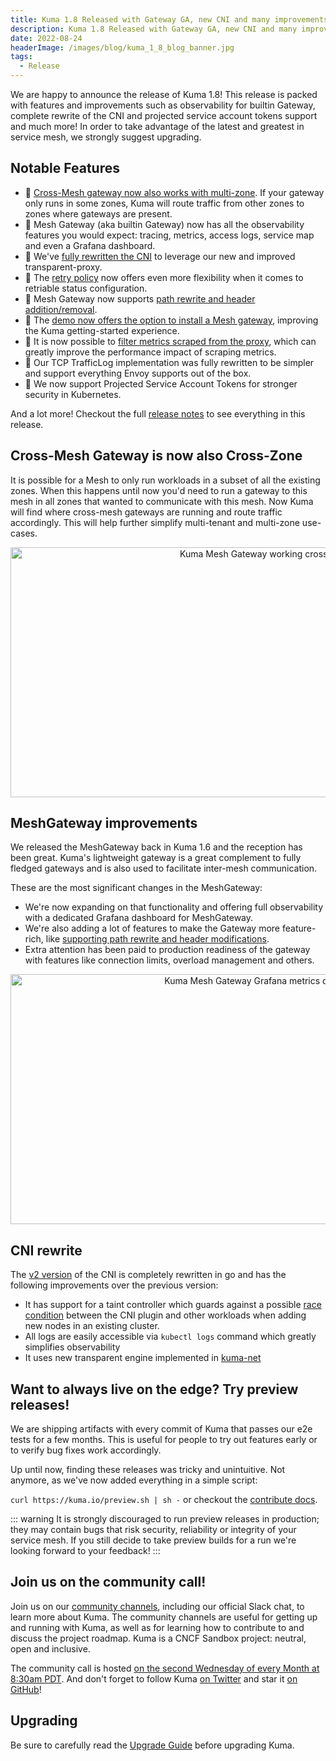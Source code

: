 ```yaml
---
title: Kuma 1.8 Released with Gateway GA, new CNI and many improvements!
description: Kuma 1.8 Released with Gateway GA, new CNI and many improvements!
date: 2022-08-24
headerImage: /images/blog/kuma_1_8_blog_banner.jpg
tags:
  - Release
---
```


We are happy to announce the release of Kuma 1.8!
This release is packed with features and improvements such as observability for builtin Gateway, complete rewrite of the CNI and projected service account tokens support and much more!
In order to take advantage of the latest and greatest in service mesh, we strongly suggest upgrading.

## Notable Features

* 🚀 [Cross-Mesh gateway now also works with multi-zone](#cross-mesh-gateway-is-now-also-cross-zone). If your gateway only runs in some zones, Kuma will route traffic from other zones to zones where gateways are present.
* 🚀 Mesh Gateway (aka builtin Gateway) now has all the observability features you would expect: tracing, metrics, access logs, service map and even a Grafana dashboard.
* 🚀 We've [fully rewritten the CNI](#cni-rewrite) to leverage our new and improved transparent-proxy.
* 🚀 The [retry policy](https://kuma.io/docs/1.8.x/policies/retry) now offers even more flexibility when it comes to retriable status configuration.
* 🚀 Mesh Gateway now supports [path rewrite and header addition/removal](https://kuma.io/docs/1.8.x/policies/mesh-gateway-route/#filters).
* 🚀 The [demo now offers the option to install a Mesh gateway](https://kuma.io/docs/1.8.x/quickstart/kubernetes/#builtin-gateways), improving the Kuma getting-started experience.
* 🚀 It is now possible to [filter metrics scraped from the proxy](https://kuma.io/docs/1.8.x/policies/traffic-metrics/#filter-envoy-metrics), which can greatly improve the performance impact of scraping metrics.
* 🚀 Our TCP TrafficLog implementation was fully rewritten to be simpler and support everything Envoy supports out of the box.
* 🚀 We now support Projected Service Account Tokens for stronger security in Kubernetes.

And a lot more! Checkout the full [release notes](https://github.com/kumahq/kuma/releases/tag/1.8.0) to see everything in this release.

## Cross-Mesh Gateway is now also Cross-Zone

It is possible for a Mesh to only run workloads in a subset of all the existing zones.
When this happens until now you'd need to run a gateway to this mesh in all zones that wanted to communicate with this mesh.
Now Kuma will find where cross-mesh gateways are running and route traffic accordingly.
This will help further simplify multi-tenant and multi-zone use-cases.

<center>
<img src="/images/diagrams/gslides/kuma_cross_zone_gateway.svg" alt="Kuma Mesh Gateway working cross Zone" width=800px height=400px />
</center>

## MeshGateway improvements

We released the MeshGateway back in Kuma 1.6 and the reception has been great. Kuma's lightweight gateway is a great complement to fully fledged gateways and is also used to facilitate inter-mesh communication.

These are the most significant changes in the MeshGateway:
* We're now expanding on that functionality and offering full observability with a dedicated Grafana dashboard for MeshGateway.
* We're also adding a lot of features to make the Gateway more feature-rich, like [supporting path rewrite and header modifications](https://kuma.io/docs/1.8.x/policies/mesh-gateway-route/#filters).
* Extra attention has been paid to production readiness of the gateway with features like connection limits, overload management and others.

<center>
<img src="/images/docs/grafana_dashboard_gateway.png" alt="Kuma Mesh Gateway Grafana metrics dashboard" width=800px height=400px />
</center>

## CNI rewrite

The [v2 version](https://kuma.io/docs/1.8.x/networking/cni/#kuma-cni-v2) of the CNI is completely rewritten in go and has the following improvements over the previous version:

* It has support for a taint controller which guards against a possible [race condition](https://github.com/kumahq/kuma/issues/4560) between the CNI plugin and other workloads when adding new nodes in an existing cluster.
* All logs are easily accessible via `kubectl logs` command which greatly simplifies observability
* It uses new transparent engine implemented in [kuma-net](https://github.com/kumahq/kuma-net)
## Want to always live on the edge? Try preview releases!

We are shipping artifacts with every commit of Kuma that passes our e2e tests for a few months.
This is useful for people to try out features early or to verify bug fixes work accordingly.

Up until now, finding these releases was tricky and unintuitive. Not anymore, as we've now added everything in a simple script:

`curl https://kuma.io/preview.sh | sh -` or checkout the [contribute docs](https://kuma.io/docs/dev/contribute/introduction).

::: warning
It is strongly discouraged to run preview releases in production; they may contain bugs that risk security, reliability or integrity of your service mesh.
If you still decide to take preview builds for a run we're looking forward to your feedback!
:::
## Join us on the community call!

Join us on our [community channels](https://kuma.io/community/), including our official Slack chat, to learn more about Kuma.
The community channels are useful for getting up and running with Kuma, as well as for learning how to contribute to and discuss the project roadmap.
Kuma is a CNCF Sandbox project: neutral, open and inclusive.

The community call is hosted [on the second Wednesday of every Month at 8:30am PDT](https://kuma.io/community/).
And don't forget to follow Kuma [on Twitter](https://twitter.com/kumamesh) and star it [on GitHub](https://github.com/kumahq/kuma)!

## Upgrading

Be sure to carefully read the [Upgrade Guide](https://github.com/kumahq/kuma/blob/master/UPGRADE.md) before upgrading Kuma.
